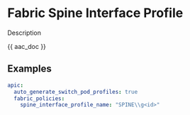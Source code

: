 # Fabric Spine Interface Profile

Description

{{ aac_doc }}

## Examples

```yaml
apic:
  auto_generate_switch_pod_profiles: true
  fabric_policies:
    spine_interface_profile_name: "SPINE\\g<id>"
```
